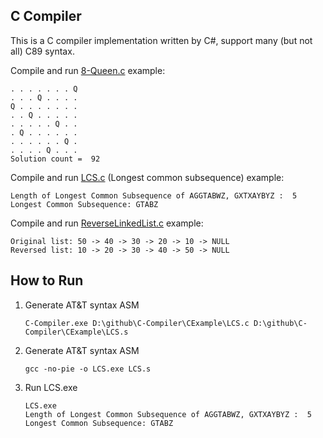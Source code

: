 ## C Compiler 
This is a C compiler implementation written by C#, support many (but not all) C89 syntax. 

Compile and run [8-Queen.c](https://r96922081.github.io/C-Compiler/EightQueen.c) example:

    . . . . . . . Q
    . . . Q . . . .
    Q . . . . . . .
    . . Q . . . . .
    . . . . . Q . .
    . Q . . . . . .
    . . . . . . Q .
    . . . . Q . . .
    Solution count =  92
    
Compile and run [LCS.c](https://r96922081.github.io/C-Compiler/LCS.c)  (Longest common subsequence) example:

    Length of Longest Common Subsequence of AGGTABWZ, GXTXAYBYZ :  5
    Longest Common Subsequence: GTABZ

Compile and run [ReverseLinkedList.c](https://r96922081.github.io/C-Compiler/ReverseLinkedList.c) example:

    Original list: 50 -> 40 -> 30 -> 20 -> 10 -> NULL
    Reversed list: 10 -> 20 -> 30 -> 40 -> 50 -> NULL
## How to Run

 1. Generate AT&T syntax ASM

        C-Compiler.exe D:\github\C-Compiler\CExample\LCS.c D:\github\C-Compiler\CExample\LCS.s

 1. Generate AT&T syntax ASM

        gcc -no-pie -o LCS.exe LCS.s
        
 1. Run LCS.exe

        LCS.exe
        Length of Longest Common Subsequence of AGGTABWZ, GXTXAYBYZ :  5
        Longest Common Subsequence: GTABZ
